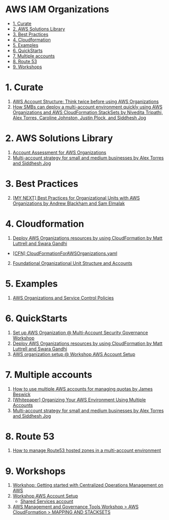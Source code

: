 <h1>AWS IAM Organizations</h1>

<!-- TOC -->

- [1. Curate](#1-curate)
- [2. AWS Solutions Library](#2-aws-solutions-library)
- [3. Best Practices](#3-best-practices)
- [4. Cloudformation](#4-cloudformation)
- [5. Examples](#5-examples)
- [6. QuickStarts](#6-quickstarts)
- [7. Multiple accounts](#7-multiple-accounts)
- [8. Route 53](#8-route-53)
- [9. Workshops](#9-workshops)

<!-- /TOC -->

# 1. Curate

1. [AWS Account Structure: Think twice before using AWS Organizations](https://cloudonaut.io/aws-account-structure-think-twice-before-using-aws-organizations/)
1. [How SMBs can deploy a multi-account environment quickly using AWS Organizations and AWS CloudFormation StackSets by Nivedita Tripathi, Alex Torres, Caroline Johnston, Justin Plock, and Siddhesh Jog](https://aws.amazon.com/blogs/mt/deploy-a-multi-account-environment-in-under-30-minutes-using-aws-cloudformation-stacksets/)

# 2. AWS Solutions Library

1. [Account Assessment for AWS Organizations](https://aws.amazon.com/solutions/implementations/account-assessment-for-aws-organizations/)
2. [Multi-account strategy for small and medium businesses by Alex Torres and Siddhesh Jog](https://aws.amazon.com/blogs/mt/multi-account-strategy-for-small-and-medium-businesses/)

# 3. Best Practices

2. [[MY NEXT] Best Practices for Organizational Units with AWS Organizations by Andrew Blackham and Sam Elmalak ](https://aws.amazon.com/blogs/mt/best-practices-for-organizational-units-with-aws-organizations/)

# 4. Cloudformation

1. [Deploy AWS Organizations resources by using CloudFormation by Matt Luttrell and Swara Gandhi](https://aws.amazon.com/blogs/security/deploy-aws-organizations-resources-by-using-cloudformation/)
- [[CFN] CloudFormationForAWSOrganizations.yaml](./templates/organizations/CloudFormationForAWSOrganizations.yaml)
2. [Foundational Organizational Unit Structure and Accounts](https://github.com/cloud-foundations-on-aws/cloud-foundations-templates/tree/main/organizations/foundational-organizational-unit-structure)

# 5. Examples

1. [AWS Organizations and Service Control Policies](https://github.com/hamidnazari/workshop-aws-org-scp)

# 6. QuickStarts

1. [Set up AWS Organization @ Multi-Account Security Governance Workshop](https://catalog.us-east-1.prod.workshops.aws/workshops/d3f60827-89f2-46a8-9be7-6e7185bd7665/en-US/1-env-setup/setup-org)
2. [Deploy AWS Organizations resources by using CloudFormation by Matt Luttrell and Swara Gandhi](https://aws.amazon.com/blogs/security/deploy-aws-organizations-resources-by-using-cloudformation/)
3. [AWS organization setup @ Workshop AWS Account Setup](https://workshop-aws-account-setup.fstehle.com/master-account/aws-organization/)

# 7. Multiple accounts

1. [How to use multiple AWS accounts for managing quotas by James Beswick](https://aws.amazon.com/blogs/compute/operating-lambda-application-design-and-service-quotas-part-1/)
2. [[Whitepaper] Organizing Your AWS Environment Using Multiple Accounts](https://docs.aws.amazon.com/whitepapers/latest/organizing-your-aws-environment/organizing-your-aws-environment.html)
3. [Multi-account strategy for small and medium businesses by Alex Torres and Siddhesh Jog](https://aws.amazon.com/blogs/mt/multi-account-strategy-for-small-and-medium-businesses/)

# 8. Route 53
1. [How to manage Route53 hosted zones in a multi-account environment](https://theburningmonk.com/2021/05/how-to-manage-route53-hosted-zones-in-a-multi-account-environment/)

# 9. Workshops

1. [Workshop: Getting started with Centralized Operations Management on AWS](https://catalog.workshops.aws/getting-started-with-com/en-US)
2. [Workshop AWS Account Setup](https://workshop-aws-account-setup.fstehle.com/)
    - [Shared Services account](https://docs.aws.amazon.com/managedservices/latest/userguide/shared-services-account.html)
3. [AWS Management and Governance Tools Workshop > AWS CloudFormation > MAPPING AND STACKSETS](https://mng.workshop.aws/cloudformation/mappingstacksets.html)
